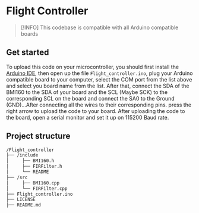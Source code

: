 # Flight Controller

> [!INFO]
> This codebase is compatible with all Arduino compatible boards

## Get started

To upload this code on your microcontroller, you should first install the [Arduino IDE](https://downloads.arduino.cc/arduino-ide/arduino-ide_2.3.4_Windows_64bit.exe), then open up the file `Flight_controller.ino`, plug your Arduino compatible board to your computer, select the COM port from the list above and select you board name from the list. After that, connect the SDA of the BMI160 to the SDA of your board and the SCL (Maybe SCK) to the corresponding SCL on the board and connect the SA0 to the Ground (GND)...After connecting all the wires to their corresponding pins. press the right arrow to upload the code to your board. After uploading the code to the board, open a serial monitor and set it up on 115200 Baud rate.

## Project structure
``` sh
/Flight_controller
├── /include
│     ├── BMI160.h
│     ├── FIRFilter.h
│     └── README
├── /src
│     ├── BMI160.cpp
│     └── FIRFilter.cpp
├── Flight_controller.ino
├── LICENSE
├── README.md
```

